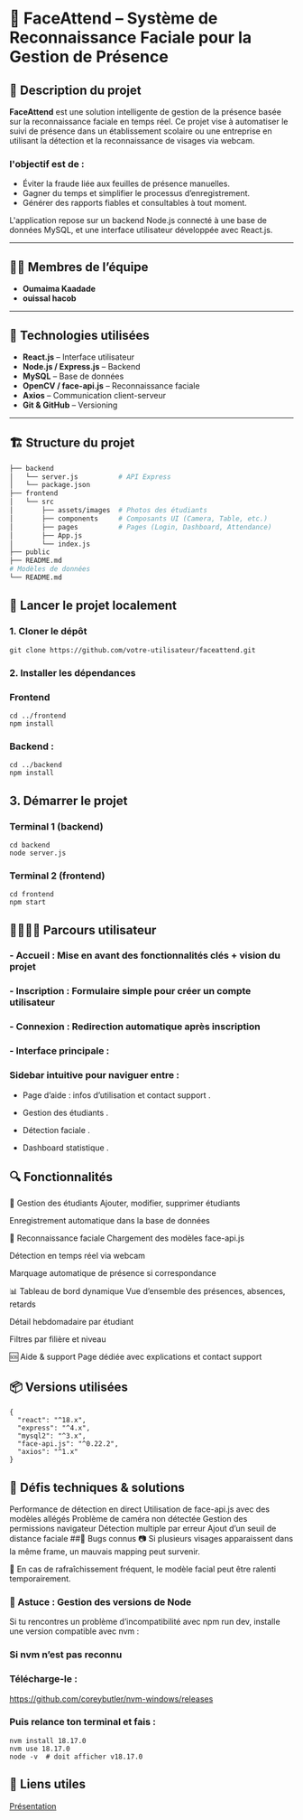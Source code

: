 # 📸 FaceAttend – Système de Reconnaissance Faciale pour la Gestion de Présence

## 📜 Description du projet

**FaceAttend** est une solution intelligente de gestion de la présence basée sur la reconnaissance faciale en temps réel. Ce projet vise à automatiser le suivi de présence dans un établissement scolaire ou une entreprise en utilisant la détection et la reconnaissance de visages via webcam.

### l'objectif est de :
- Éviter la fraude liée aux feuilles de présence manuelles.
- Gagner du temps et simplifier le processus d’enregistrement.
- Générer des rapports fiables et consultables à tout moment.

L'application repose sur un backend Node.js connecté à une base de données MySQL, et une interface utilisateur développée avec React.js.

---

## 🧑‍💻 Membres de l’équipe

- **Oumaima Kaadade**
- **ouissal hacob**

---

## 🧰 Technologies utilisées

- **React.js** – Interface utilisateur
- **Node.js / Express.js** – Backend
- **MySQL** – Base de données
- **OpenCV / face-api.js** – Reconnaissance faciale
- **Axios** – Communication client-serveur
- **Git & GitHub** – Versioning

---

## 🏗️ Structure du projet

```bash
├── backend
│   └── server.js          # API Express
│   └── package.json
├── frontend
│   └── src
│       ├── assets/images  # Photos des étudiants
│       ├── components     # Composants UI (Camera, Table, etc.)
│       ├── pages          # Pages (Login, Dashboard, Attendance)
│       ├── App.js
│       └── index.js
├── public
├── README.md
# Modèles de données
└── README.md
```
## 🚀 Lancer le projet localement
### 1. Cloner le dépôt
```
git clone https://github.com/votre-utilisateur/faceattend.git
```

### 2. Installer les dépendances
### Frontend
```
cd ../frontend
npm install
```
### Backend :
```
cd ../backend
npm install
```
## 3. Démarrer le projet

### Terminal 1 (backend)
```
cd backend
node server.js 
```
### Terminal 2 (frontend)
```
cd frontend
npm start
```
## 👨‍👩‍👧‍👦 Parcours utilisateur

### - Accueil : Mise en avant des fonctionnalités clés + vision du projet

### - Inscription : Formulaire simple pour créer un compte utilisateur

### - Connexion : Redirection automatique après inscription

### - Interface principale :

 ### Sidebar intuitive pour naviguer entre :
  
  - Page d’aide : infos d’utilisation et contact support .
  
  - Gestion des étudiants .
  
  - Détection faciale .
  
  - Dashboard statistique .


## 🔍 Fonctionnalités

👤 Gestion des étudiants
Ajouter, modifier, supprimer étudiants

Enregistrement automatique dans la base de données

🎥 Reconnaissance faciale
Chargement des modèles face-api.js

Détection en temps réel via webcam

Marquage automatique de présence si correspondance

📊 Tableau de bord dynamique
Vue d’ensemble des présences, absences, retards

Détail hebdomadaire par étudiant

Filtres par filière et niveau

🆘 Aide & support
Page dédiée avec explications et contact support

## 📦 Versions utilisées
```
{
  "react": "^18.x",
  "express": "^4.x",
  "mysql2": "^3.x",
  "face-api.js": "^0.22.2",
  "axios": "^1.x"
}
```

## 🧪 Défis techniques & solutions

Performance de détection en direct	Utilisation de face-api.js avec des modèles allégés
Problème de caméra non détectée	Gestion des permissions navigateur
Détection multiple par erreur	Ajout d’un seuil de distance faciale
##🐞 Bugs connus
📷 Si plusieurs visages apparaissent dans la même frame, un mauvais mapping peut survenir.

🔁 En cas de rafraîchissement fréquent, le modèle facial peut être ralenti temporairement.

### 🧩 Astuce : Gestion des versions de Node
Si tu rencontres un problème d’incompatibilité avec npm run dev, installe une version compatible avec nvm :
### Si nvm n’est pas reconnu
### Télécharge-le :
https://github.com/coreybutler/nvm-windows/releases
### Puis relance ton terminal et fais :
```
nvm install 18.17.0
nvm use 18.17.0
node -v  # doit afficher v18.17.0
```


## 🔗 Liens utiles
[ Présentation ](https://www.canva.com/design/DAGkmEx47I4/e9Ec03jDXiKu4SQH8jU66g/watch?utm_content=DAGkmEx47I4&utm_campaign=designshare&utm_medium=link2&utm_source=uniquelinks&utlId=h90a265df78 )


